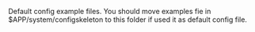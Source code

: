 Default config example files.
You should move examples fie in $APP/system/configskeleton to this folder if used it as default config file.